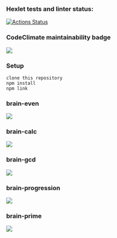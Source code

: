 ### Hexlet tests and linter status:

[![Actions Status](https://github.com/ankechkina/frontend-project-44/workflows/hexlet-check/badge.svg)](https://github.com/ankechkina/frontend-project-44/actions)

### CodeClimate maintainability badge

<a href="https://codeclimate.com/github/ankechkina/frontend-project-44/maintainability"><img src="https://api.codeclimate.com/v1/badges/4c7ec58081567000aea4/maintainability" /></a>

### Setup
```
clone this repository
npm install
npm link
```

### brain-even
<a href="https://asciinema.org/a/sobhiSJTNyy1zogl8heepZbma" target="_blank"><img src="https://asciinema.org/a/sobhiSJTNyy1zogl8heepZbma.svg" /></a>

### brain-calc
<a href="https://asciinema.org/a/T9OVTmVum74rjS6qyYSqkF7J3" target="_blank"><img src="https://asciinema.org/a/T9OVTmVum74rjS6qyYSqkF7J3.svg" /></a>

### brain-gcd
<a href="https://asciinema.org/a/ytTGXo0ah8SuObUhz0fD9cLcc" target="_blank"><img src="https://asciinema.org/a/ytTGXo0ah8SuObUhz0fD9cLcc.svg" /></a>

### brain-progression
<a href="https://asciinema.org/a/sPtG346FDaeJVMEc5oFdeDop0" target="_blank"><img src="https://asciinema.org/a/sPtG346FDaeJVMEc5oFdeDop0.svg" /></a>

### brain-prime
<a href="https://asciinema.org/a/jgRsYY2ERLukHBnPqcRAF2T24" target="_blank"><img src="https://asciinema.org/a/jgRsYY2ERLukHBnPqcRAF2T24.svg" /></a>
